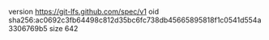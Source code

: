 version https://git-lfs.github.com/spec/v1
oid sha256:ac0692c3fb64498c812d35bc6fc738db45665895818f1c0541d554a3306769b5
size 642
